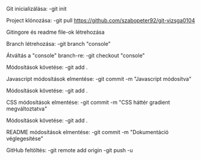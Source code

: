 Git inicializálása:
-git init

Project klónozása:
-git pull https://github.com/szabopeter92/git-vizsga0104

Gitingore és readme file-ok létrehozása

Branch létrehozása:
-git branch "console"

Átváltás a "console" branch-re:
-git checkout "console"

Módosítások követése:
-git add .

Javascript módosítások elmentése:
-git commit -m "Javascript módosítva"

Módosítások követése:
-git add .

CSS módosítások elmentése:
-git commit -m "CSS háttér gradient megváltoztatva"

Módosítások követése:
-git add .

README módosítások elmentése:
-git commit -m "Dokumentáció véglegesítése"

GitHub feltöltés:
  -git remote add origin
  -git push -u
